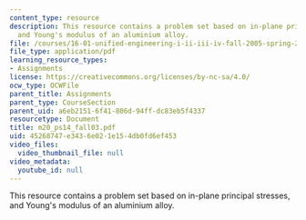 ```yaml
---
content_type: resource
description: This resource contains a problem set based on in-plane principal stresses,
  and Young's modulus of an aluminium alloy.
file: /courses/16-01-unified-engineering-i-ii-iii-iv-fall-2005-spring-2006/45268747e3436e021e154db0fd6ef453_m20_ps14_fall03.pdf
file_type: application/pdf
learning_resource_types:
- Assignments
license: https://creativecommons.org/licenses/by-nc-sa/4.0/
ocw_type: OCWFile
parent_title: Assignments
parent_type: CourseSection
parent_uid: a6eb2151-6f41-806d-94ff-dc83eb5f4337
resourcetype: Document
title: m20_ps14_fall03.pdf
uid: 45268747-e343-6e02-1e15-4db0fd6ef453
video_files:
  video_thumbnail_file: null
video_metadata:
  youtube_id: null
---
```

This resource contains a problem set based on in-plane principal stresses, and Young's modulus of an aluminium alloy.